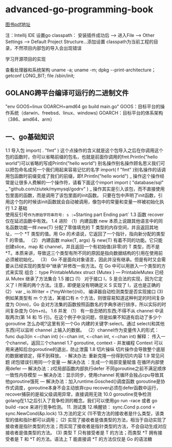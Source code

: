 # advanced-go-programming-book

[图书pdf地址](https://github.com/chai2010/advanced-go-programming-book)

注：Intellij IDE 设置go classpath： 安装插件成功后 —> 进入File —> Other Settings —> Default Project Structure…添加设置 classpath为当前工程的目录，不然项目内部包的导入会出现错误

学习开源项目的实现

查看处理器和系统架构
uname -a;
uname -m;
dpkg --print-architecture；
getconf LONG_BIT;
file /sbin/init;

## GOLANG跨平台编译可运行的二进制文件

"env GOOS=linux GOARCH=amd64 go build main.go"
GOOS：目标平台的操作系统（darwin、freebsd、linux、windows)
GOARCH：目标平台的体系架构（386、amd64、arm）

## 一、go基础知识

1.1  导入包
import(     . "fmt” )
这个点操作的含义就是这个包导入之后在你调用这个包的函数时，你可以省略前缀的包名，也就是前面你调用的fmt.Println("hello world")可以省略的写成Println("hello world")
别名操作别名操作顾名思义我们可以把包命名成另一个我们用起来容易记忆的名字 
import(     f "fmt" )别名操作的话调用包函数时前缀变成了我们的前缀，即f.Println("hello world")
_ 操作这个操作经常是让很多人费解的一个操作符，请看下面这个import
        import (
            "database/sql"
            _ "github.com/ziutek/mymysql/godrv"
        )
_ 操作其实是引入该包，而不直接使用包里面的函数，而是调用了该包里面的init函数。
只要在包中声明了init函数，引用这个包的时候该init函数就会自动被调用，像包中的常量和变量一样被初始化执行 
1.2  基础  
    使用反引号`作为原始字符串符号:
    s :=`Starting part
            Ending part`
1.3  函数
        recover仅在延迟函数中有效。
1.4  进阶
    （1）内建函数 new 本质上说跟其他语言中的同名函数功能一样:new(T) 分配了零值填充的 T 类型的内存空间，并且返回其地址，一个 *T 类型的值。用 Go 的术语说，它返回了一个指针，指向新分配的类型 T 的零值。
    （2） 内建函数 make(T, args) 与 new(T) 有着不同的功能。它只能创建slice，map 和 channel，并且返回一个有初始值(非零)的 T 类型，而不是 *T。本质来讲，导致这三个类型有所不同的原因是指向数据结构的引用在使用前必须被初始化。
    （3） Go 不是面向对象语言，因此并没有继承。但是有时又会需要从已经实现的类型中“继承”并修改一些方法。在 Go 中可以用嵌入一个类型的方式来实现
               组合： type PrintableMutex struct {Mutex } —  PrintableMutex 已经从 Mutex 继承了方法集合
1.5 接口
   (1） 对于接口 I，S 是合法的实现，因为它定义了 I 所需的两个方法。注意，即便是没有明确定义 S 实现了 I，这也是正确的
   (2） var _ io.Writer = (*myWriter)(nil)， 编译器自动检测类型是否实现接口
   (3) 例如某类型有 m 个方法，某接口有 n 个方法，则很容易知道这种判定的时间复杂度为 O(mn)，Go 会对方法集的函数按照函数名的字典序进行排序，所以实际的时间复杂度为 O(m+n)。
1.6 并发
    （1） 有一些丑陋的东西;不得不从 channel 中读取两次(第 14 和 15 行)。在这个例子中没问题，但是如果不知道有启动了多少个 goroutine 怎么办呢?这里有另一个Go 内建的关键字:select。通过 select(和其他东西)可以监听 channel 上输入的数据。
    （2）channel作为变量传入的形式： func dup3(in <−chan int) (<−chan int, <−chan int, <−chan int) 
               解释： 传入一个channel，返回三个channel
1.7 goroutine, context - 并发编程
     Context 可以用来通知后台goroutine的退出，防止泄露
1.8 切片操纵
  切片操作会导致整个底层的数据被锁定，得不到释放。 - 解决办法: 重新克隆一份得到切片内容
1.9 常见问题
  闭包错误引用同一个变量 —   解决办法 ：生成一个局部变量赋值
  在循环内部使用defer —  解决办法：z哎局部函数内部执行defer
  不同goroutine之前不满足顺序一致性内存模型  —  解决办法：显示同步，使用channel
  死循环会独占cpu导致其他goroutine饿死 —  解决办法：加入runtime.Gosched()调度函数
  goroutine是协作式调度，goroutine本身不会主动放弃cpu
  recover必须在defer函数中运行， recover捕获的是祖父级调用异常，直接调用无效
10.0 goroutine竞争检测
 golang在1.1之后引入了竞争检测的概念。我们可以使用go run -race 或者 go build -race 来进行竞争检测。
11. 测试类
12.唤醒锁： sync.Cond
    p.cond = sync.NewCond(&p.lock)
13.方法的定义
   (1)不管方法的接收者是什么类型，该类型的值和指针都可以调用；
   (2) 实现了接收者是值类型的方法，相当于自动实现了接收者是指针类型的方法；而实现了接收者是指针类型的方法，不会自动生成对应接收者是值类型的方法。
   (3) 类型 T 只有接受者是 T 的方法；而类型 *T 拥有接受者是 T 和 *T 的方法。语法上 T 能直接调 *T 的方法仅仅是 Go 的语法糖
